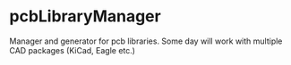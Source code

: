 # pcbLibraryManager
Manager and generator for pcb libraries. Some day will work with multiple CAD packages (KiCad, Eagle etc.)
